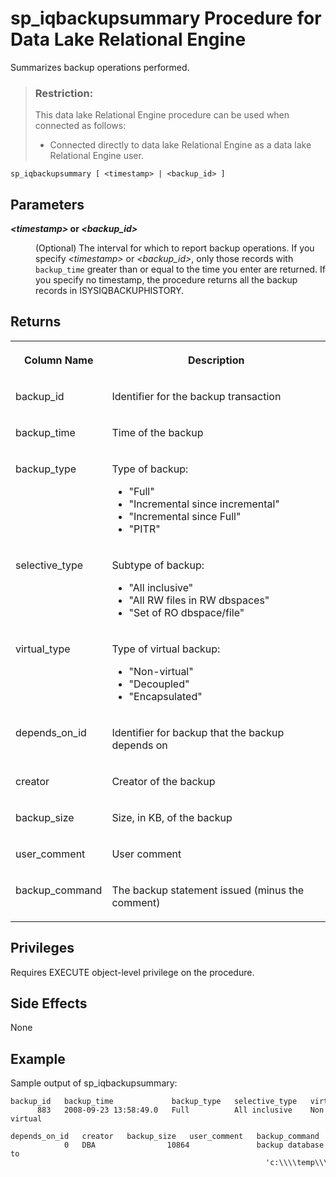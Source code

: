 <!-- loioa59c232b84f210158782a51ce66730eb -->

# sp\_iqbackupsummary Procedure for Data Lake Relational Engine

Summarizes backup operations performed.



> ### Restriction:  
> This data lake Relational Engine procedure can be used when connected as follows:
> 
> -   Connected directly to data lake Relational Engine as a data lake Relational Engine user.



```
sp_iqbackupsummary [ <timestamp> | <backup_id> ]
```



<a name="loioa59c232b84f210158782a51ce66730eb__iq_refbb_1393"/>

## Parameters


<dl>
<dt><b>

*<timestamp\>* or *<backup\_id\>*

</b></dt>
<dd>

\(Optional\) The interval for which to report backup operations. If you specify *<timestamp\>* or *<backup\_id\>*, only those records with `backup_time` greater than or equal to the time you enter are returned. If you specify no timestamp, the procedure returns all the backup records in ISYSIQBACKUPHISTORY.



</dd>
</dl>



<a name="loioa59c232b84f210158782a51ce66730eb__section_a2z_n11_nbb"/>

## Returns


<table>
<tr>
<th valign="top">

Column Name



</th>
<th valign="top">

Description



</th>
</tr>
<tr>
<td valign="top">

backup\_id



</td>
<td valign="top">

Identifier for the backup transaction



</td>
</tr>
<tr>
<td valign="top">

backup\_time



</td>
<td valign="top">

Time of the backup



</td>
</tr>
<tr>
<td valign="top">

backup\_type



</td>
<td valign="top">

Type of backup:

-   "Full"
-   "Incremental since incremental"
-   "Incremental since Full"
-   "PITR"



</td>
</tr>
<tr>
<td valign="top">

selective\_type



</td>
<td valign="top">

Subtype of backup:

-   "All inclusive"
-   "All RW files in RW dbspaces"
-   "Set of RO dbspace/file"



</td>
</tr>
<tr>
<td valign="top">

virtual\_type



</td>
<td valign="top">

Type of virtual backup:

-   "Non-virtual"
-   "Decoupled"
-   "Encapsulated"



</td>
</tr>
<tr>
<td valign="top">

depends\_on\_id



</td>
<td valign="top">

Identifier for backup that the backup depends on



</td>
</tr>
<tr>
<td valign="top">

creator



</td>
<td valign="top">

Creator of the backup



</td>
</tr>
<tr>
<td valign="top">

backup\_size



</td>
<td valign="top">

Size, in KB, of the backup



</td>
</tr>
<tr>
<td valign="top">

user\_comment



</td>
<td valign="top">

User comment



</td>
</tr>
<tr>
<td valign="top">

backup\_command



</td>
<td valign="top">

The backup statement issued \(minus the comment\)



</td>
</tr>
</table>



<a name="loioa59c232b84f210158782a51ce66730eb__iq_refbb_1395"/>

## Privileges

Requires EXECUTE object-level privilege on the procedure.



<a name="loioa59c232b84f210158782a51ce66730eb__section_kk3_dc1_nbb"/>

## Side Effects

None



<a name="loioa59c232b84f210158782a51ce66730eb__iq_refbb_1398"/>

## Example

Sample output of sp\_iqbackupsummary:

```
backup_id   backup_time             backup_type   selective_type   virtual_type
      883   2008-09-23 13:58:49.0   Full          All inclusive    Non virtual

depends_on_id   creator   backup_size   user_comment   backup_command
            0   DBA                10864               backup database to
                                                         'c:\\\\temp\\\\b1'
```

